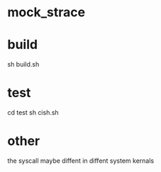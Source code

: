 # mock_strace

# build
sh build.sh

# test
cd test
sh cish.sh

# other
the syscall maybe diffent in diffent system kernals
